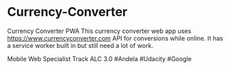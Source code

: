 # Currency-Converter

Currency Converter PWA 
This currency converter web app uses https://www.currencyconverter.com API for conversions while online. It has a service worker built in but still need a lot of work.

Mobile Web Specialist Track
ALC 3.0 #Andela #Udacity #Google 
